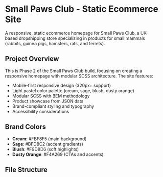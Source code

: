 # Small Paws Club - Static Ecommerce Site

A responsive, static ecommerce homepage for Small Paws Club, a UK-based dropshipping store specializing in products for small mammals (rabbits, guinea pigs, hamsters, rats, and ferrets).

## Project Overview

This is Phase 2 of the Small Paws Club build, focusing on creating a responsive homepage with modular SCSS architecture. The site features:

- Mobile-first responsive design (320px+ support)
- Light pastel color palette (cream, sage, blush, dusty orange)
- Modular SCSS with BEM methodology
- Product showcase from JSON data
- Brand-compliant styling and typography
- Accessibility considerations

## Brand Colors

- **Cream**: #FBF8F5 (main background)
- **Sage**: #BFD8C2 (accent gradients)
- **Blush**: #F9D8D6 (soft highlights)
- **Dusty Orange**: #F4A269 (CTAs and accents)

## File Structure

